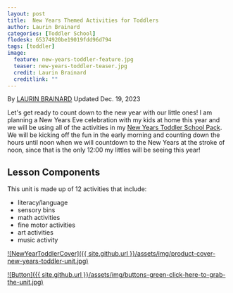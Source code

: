 ```yaml
---
layout: post
title:  New Years Themed Activities for Toddlers
author: Laurin Brainard
categories: [Toddler School]
flodesk: 65374920be19019fdd96d794
tags: [toddler]
image:
  feature: new-years-toddler-feature.jpg
  teaser: new-years-toddler-teaser.jpg
  credit: Laurin Brainard
  creditlink: ""
---
```

By [LAURIN BRAINARD](https://theprimarybrain.com/menu/about/) Updated Dec. 19, 2023

Let's get ready to count down to the new year with our little ones! I am planning a New Years Eve celebration with my kids at home this year and we will be using all of the activities in my [New Years Toddler School Pack](https://www.teacherspayteachers.com/Product/50-off-48-Hours-New-Years-Toddler-School-Activities-Preschool-Lesson-Plans-10712273?utm_source=PB%20Blog&utm_campaign=New%20Years%20Toddler%20Post). We will be kicking off the fun in the early morning and counting down the hours until noon when we will countdown to the New Years at the stroke of noon, since that is the only 12:00 my littles will be seeing this year!

## Lesson Components 
This unit is made up of 12 activities that include:
- literacy/language 
- sensory bins 
- math activities
- fine motor activities
- art activities
- music activity

[![NewYearToddlerCover]({{ site.github.url }}/assets/img/product-cover-new-years-toddler-unit.jpg)](https://www.teacherspayteachers.com/Product/50-off-48-Hours-New-Years-Toddler-School-Activities-Preschool-Lesson-Plans-10712273?utm_source=PB%20Blog&utm_campaign=New%20Years%20Toddler%20Post)

[![Button]({{ site.github.url }}/assets/img/buttons-green-click-here-to-grab-the-unit.jpg)](https://www.teacherspayteachers.com/Product/50-off-48-Hours-New-Years-Toddler-School-Activities-Preschool-Lesson-Plans-10712273?utm_source=PB%20Blog&utm_campaign=New%20Years%20Toddler%20Post)